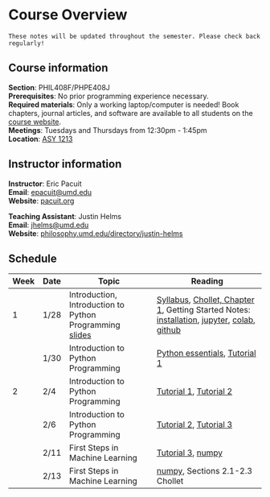 # Course Overview

```{warning} 
These notes will be updated throughout the semester. Please check back regularly!

```

## Course information
**Section**: PHIL408F/PHPE408J</br>
**Prerequisites**: No prior programming experience necessary.</br>
**Required materials**: Only a working laptop/computer is needed! Book chapters, journal articles, and software are  available to all students on the [course website](https://umd.instructure.com/courses/1380870/modules).</br>
**Meetings**: Tuesdays and Thursdays from 12:30pm - 1:45pm</br>
**Location**: <a target="_blank" rel="noopener noreferrer" href="https://www.google.com/maps?q=Parren+J.+Mitchell+Art-Sociology+Bldg.,+College+Park,+MD&z=18">ASY 1213</a></br>


## Instructor information
**Instructor**: Eric Pacuit<br>
**Email**: epacuit@umd.edu<br>
**Website**: <a target="_blank" rel="noopener noreferrer" href="https://pacuit.org">pacuit.org</a></br>

**Teaching Assistant**: Justin Helms<br>
**Email**: jhelms@umd.edu<br>
**Website**: <a target="_blank" rel="noopener noreferrer" href="https://philosophy.umd.edu/directory/justin-helms">philosophy.umd.edu/directory/justin-helms</a></br>

## Schedule


| Week | Date  | Topic | Reading|
|------|-------|-----|-------------|
| 1    | 1/28  | Introduction, Introduction to Python Programming <br/> <a target="_blank" rel="noopener noreferrer" href="https://github.com/epacuit/introduction-machine-learning/blob/main/slides/lec1-introduction.pdf">slides</a>| [Syllabus](https://umd.instructure.com/courses/1380870/files/82211853?wrap=1), [Chollet, Chapter 1](https://umd.instructure.com/courses/1380870/files/82212031?module_item_id=13429542), Getting Started Notes: [installation](installation), [jupyter](jupyter), [colab](colab), [github](github) |
|      | 1/30  | Introduction to Python Programming | [Python essentials](python-essentials), [Tutorial 1](tutorial1)|
| 2    | 2/4   | Introduction to Python Programming |  [Tutorial 1](tutorial1), [Tutorial 2](tutorial2)  |
|      | 2/6   | Introduction to Python Programming | [Tutorial 2](tutorial2), [Tutorial 3](tutorial3)   |
|      | 2/11   | First Steps in Machine Learning |  [Tutorial 3](tutorial3), [numpy](numpy)   |
|      | 2/13   | First Steps in Machine Learning |  [numpy](numpy), Sections 2.1-2.3 Chollet   |
